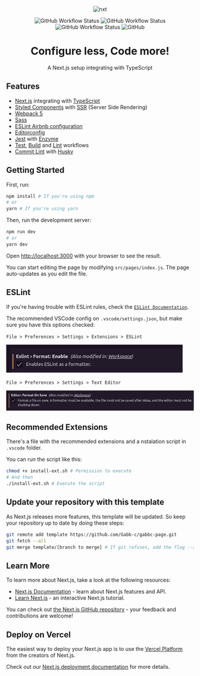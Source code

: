 <div align="center" justify="center">

![nxt](https://user-images.githubusercontent.com/65926741/115777782-1a7bc500-a38c-11eb-8312-927963bab346.png)

<p align="center">
  <img alt="GitHub Workflow Status" src="https://img.shields.io/github/workflow/status/Gabb-c/next-ts-setup/Build?color=000000&labelColor=f72585&style=for-the-badge">
  <img alt="GitHub Workflow Status" src="https://img.shields.io/github/workflow/status/Gabb-c/next-ts-setup/Build?color=000000&labelColor=480ca8&label=Lint&style=for-the-badge">
  <img alt="GitHub Workflow Status" src="https://img.shields.io/github/workflow/status/Gabb-c/next-ts-setup/Test?color=000000&labelColor=4cc9f0&label=TESt&style=for-the-badge">
  <img alt="GitHub" src="https://img.shields.io/github/license/Gabb-c/next-ts-setup?color=000000&labelColor=ff9e00&style=for-the-badge">
</p>

# Configure less, Code more!

A Next.js setup integrating with TypeScript

</div>


## Features

- [Next.js](https://nextjs.org/docs/getting-started) integrating with [TypeScript](https://www.typescriptlang.org/)
- [Styled Components](https://styled-components.com/) with [SSR](https://nextjs.org/docs/basic-features/pages) (Server Side Rendering)
- [Webpack 5](https://webpack.js.org/blog/2020-10-10-webpack-5-release/)
- [Sass](https://sass-lang.com/)
- [ESLint Airbnb configuration](https://github.com/airbnb/javascript)
- [Editorconfig](https://editorconfig.org/)
- [Jest](https://jestjs.io/) with [Enzyme](https://enzymejs.github.io/enzyme/)
- [Test](https://github.com/Gabb-c/next-ts-setup/blob/master/.github/workflows/lint.yml), [Build](https://github.com/Gabb-c/next-ts-setup/blob/master/.github/workflows/build.yml) and [Lint](https://github.com/Gabb-c/next-ts-setup/blob/master/.github/workflows/lint.yml) workflows
- [Commit Lint](https://commitlint.js.org/#/) with [Husky](https://typicode.github.io/husky/#/)

## Getting Started

First, run:

```bash
npm install # If you're using npm
# or
yarn # If you're using yarn
```

Then, run the development server:

```bash
npm run dev
# or
yarn dev
```

Open [http://localhost:3000](http://localhost:3000) with your browser to see the result.

You can start editing the page by modifying `src/pages/index.js`. The page auto-updates as you edit the file.

## ESLint

If you're having trouble with ESLint rules, check the [`ESLint Documentation`](https://eslint.org/docs/user-guide/getting-started).

The recommended VSCode config on `.vscode/settings.json`, but make sure you have this options checked:

`File > Preferences > Settings > Extensions > ESLint`

![ESLint Formater](/examples/images/eslint-save.png)

`File > Preferences > Settings > Text Editor`

![Editor Format](/examples/images/eslint-format.png)

## Recommended Extensions

There's a file with the recommended extensions and a nstalation script in `.vscode` folder.

You can run the script like this:

```bash
chmod +x install-ext.sh # Permission to execute
# And then
./install-ext.sh # Execute the script
```

## Update your repository with this template

As Next.js releases more features, this template will be updated. So keep your repository up to date
by doing these steps:

```bash
git remote add template https://github.com/Gabb-c/gabbc-page.git
git fetch --all
git merge template/[branch to merge] # If git refuses, add the flag --allow-unrelated-histories
```

## Learn More

To learn more about Next.js, take a look at the following resources:

- [Next.js Documentation](https://nextjs.org/docs) - learn about Next.js features and API.
- [Learn Next.js](https://nextjs.org/learn) - an interactive Next.js tutorial.

You can check out [the Next.js GitHub repository](https://github.com/vercel/next.js/) - your feedback and contributions are welcome!

## Deploy on Vercel

The easiest way to deploy your Next.js app is to use the [Vercel Platform](https://vercel.com/new?utm_medium=default-template&filter=next.js&utm_source=create-next-app&utm_campaign=create-next-app-readme) from the creators of Next.js.

Check out our [Next.js deployment documentation](https://nextjs.org/docs/deployment) for more details.
